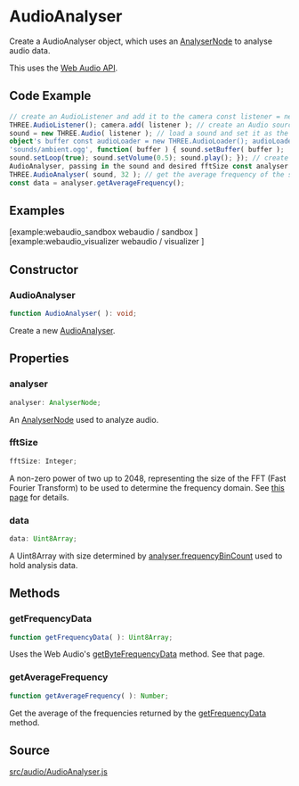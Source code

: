 # AudioAnalyser

Create a AudioAnalyser object, which uses an <a
href="https://developer.mozilla.org/en-
US/docs/Web/API/AnalyserNode">AnalyserNode</a> to analyse audio data.  
  
This uses the <a href="https://developer.mozilla.org/en-
US/docs/Web/API/Web_Audio_API">Web Audio API</a>.

## Code Example

  
```ts  
// create an AudioListener and add it to the camera const listener = new
THREE.AudioListener(); camera.add( listener ); // create an Audio source const
sound = new THREE.Audio( listener ); // load a sound and set it as the Audio
object's buffer const audioLoader = new THREE.AudioLoader(); audioLoader.load(
'sounds/ambient.ogg', function( buffer ) { sound.setBuffer( buffer );
sound.setLoop(true); sound.setVolume(0.5); sound.play(); }); // create an
AudioAnalyser, passing in the sound and desired fftSize const analyser = new
THREE.AudioAnalyser( sound, 32 ); // get the average frequency of the sound
const data = analyser.getAverageFrequency();  
```  

## Examples

[example:webaudio_sandbox webaudio / sandbox ]  
[example:webaudio_visualizer webaudio / visualizer ]

## Constructor

### AudioAnalyser

  
  
```ts  
function AudioAnalyser( ): void;  
```  

Create a new [AudioAnalyser](en\audio\AudioAnalyser.html).

## Properties

### analyser

  
  
```ts  
analyser: AnalyserNode;  
```  

An <a href="https://developer.mozilla.org/en-
US/docs/Web/API/AnalyserNode">AnalyserNode</a> used to analyze audio.

### fftSize

  
  
```ts  
fftSize: Integer;  
```  

A non-zero power of two up to 2048, representing the size of the FFT (Fast
Fourier Transform) to be used to determine the frequency domain. See <a
href="https://developer.mozilla.org/en-
US/docs/Web/API/AnalyserNode/fftSize">this page</a> for details.

### data

  
  
```ts  
data: Uint8Array;  
```  

A Uint8Array with size determined by <a
href="https://developer.mozilla.org/en-
US/docs/Web/API/AnalyserNode/frequencyBinCount">analyser.frequencyBinCount</a>
used to hold analysis data.

## Methods

### getFrequencyData

  
  
```ts  
function getFrequencyData( ): Uint8Array;  
```  

Uses the Web Audio's <a href="https://developer.mozilla.org/en-
US/docs/Web/API/AnalyserNode/getByteFrequencyData">getByteFrequencyData</a>
method. See that page.

### getAverageFrequency

  
  
```ts  
function getAverageFrequency( ): Number;  
```  

Get the average of the frequencies returned by the [getFrequencyData](#)
method.

## Source

<a
href="https://github.com/mrdoob/three.js/blob/master/src/audio/AudioAnalyser.js">src/audio/AudioAnalyser.js</a>

